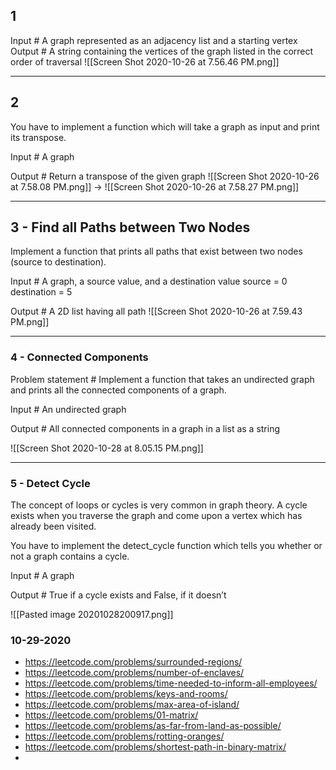 ## 1 

Input #
A graph represented as an adjacency list and a starting vertex
Output #
A string containing the vertices of the graph listed in the correct order of traversal
![[Screen Shot 2020-10-26 at 7.56.46 PM.png]]


---

## 2 

	
You have to implement a function which will take a graph as input and print its transpose.

Input #
A graph

Output #
Return a transpose of the given graph
![[Screen Shot 2020-10-26 at 7.58.08 PM.png]] -> ![[Screen Shot 2020-10-26 at 7.58.27 PM.png]]


---
## 3 - Find all Paths between Two Nodes

Implement a function that prints all paths that exist between two nodes (source to destination).

Input #
A graph, a source value, and a destination value
source = 0 destination = 5

Output #
A 2D list having all path
![[Screen Shot 2020-10-26 at 7.59.43 PM.png]]

---

### 4 - Connected Components

Problem statement #
Implement a function that takes an undirected graph and prints all the connected components of a graph.

Input #
An undirected graph

Output #
All connected components in a graph in a list as a string

![[Screen Shot 2020-10-28 at 8.05.15 PM.png]]

---

### 5 - Detect Cycle

The concept of loops or cycles is very common in graph theory. A cycle exists when you traverse the graph and come upon a vertex which has already been visited.

You have to implement the detect_cycle function which tells you whether or not a graph contains a cycle.

Input #
A graph

Output #
True if a cycle exists and False, if it doesn’t

![[Pasted image 20201028200917.png]]


### 10-29-2020
- https://leetcode.com/problems/surrounded-regions/
- https://leetcode.com/problems/number-of-enclaves/
- https://leetcode.com/problems/time-needed-to-inform-all-employees/
- https://leetcode.com/problems/keys-and-rooms/
- https://leetcode.com/problems/max-area-of-island/
- https://leetcode.com/problems/01-matrix/
- https://leetcode.com/problems/as-far-from-land-as-possible/
- https://leetcode.com/problems/rotting-oranges/  
- https://leetcode.com/problems/shortest-path-in-binary-matrix/
- 
